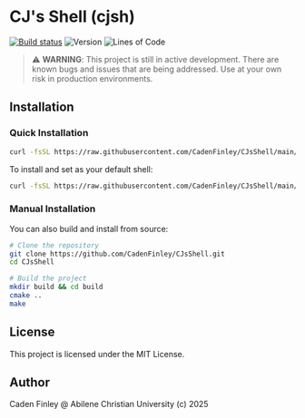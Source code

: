 # CJ's Shell (cjsh)

[![Build status](https://ci.appveyor.com/api/projects/status/dqk13klgh9d22bu5?svg=true)](https://ci.appveyor.com/project/CadenFinley/CJsShell)
![Version](https://img.shields.io/github/v/release/CadenFinley/CJsShell?label=version&color=blue)
![Lines of Code](https://img.shields.io/badge/lines%20of%20code-10157-green)

> ⚠️ **WARNING**: This project is still in active development. There are known bugs and issues that are being addressed. Use at your own risk in production environments.

## Installation

### Quick Installation

```bash
curl -fsSL https://raw.githubusercontent.com/CadenFinley/CJsShell/main/install.sh | bash
```

To install and set as your default shell:

```bash
curl -fsSL https://raw.githubusercontent.com/CadenFinley/CJsShell/main/install.sh | bash -s -- --set-as-shell
```

### Manual Installation

You can also build and install from source:

```bash
# Clone the repository
git clone https://github.com/CadenFinley/CJsShell.git
cd CJsShell

# Build the project
mkdir build && cd build
cmake ..
make
```

## License

This project is licensed under the MIT License.

## Author

Caden Finley @ Abilene Christian University (c) 2025
